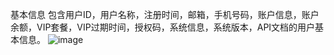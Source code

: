 基本信息
包含用户ID，用户名称，注册时间，邮箱，手机号码，账户信息，账户余额，VIP套餐，VIP过期时间，授权码，系统信息，系统版本，API文档的用户基本信息。
![image](https://user-images.githubusercontent.com/90588289/133720005-a9c268a0-8853-45cb-aaa1-1902bb1a8729.png)
